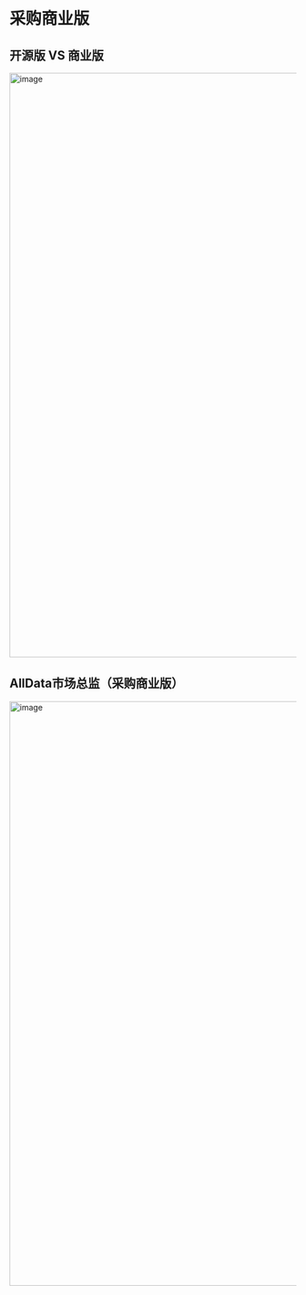 # 采购商业版

## 开源版 VS 商业版
<img width="1024" alt="image" src="https://github.com/user-attachments/assets/a9f6b9a0-d466-4244-8344-fa90d35913fd">

## AllData市场总监（采购商业版）
<img width="1024" alt="image" src="https://github.com/user-attachments/assets/47dd45ff-2a4b-4410-9f31-a6117e34b762">



